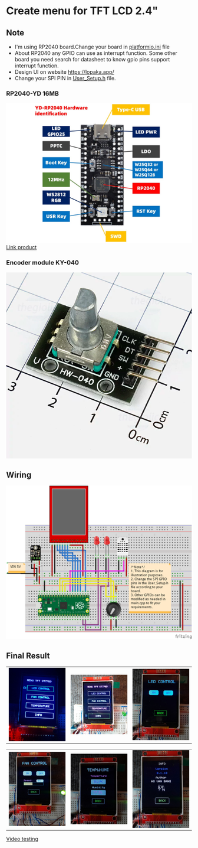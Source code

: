 # Create menu for TFT LCD 2.4" 
## Note  
- I'm using RP2040 board.Change your board in [platformio.ini](https://github.com/pangcrd/RotaryEncoderHW040/blob/main/platformio.ini) file
- About RP2040 any GPIO can use as interrupt function. Some other board you need search for datasheet to know gpio pins support interrupt function. 
- Design UI on website https://lopaka.app/  
- Change your SPI PIN in [User_Setup.h](https://github.com/pangcrd/MENU_TFT_ST7789/blob/main/lib/TFT_eSPI/User_Setup.h) file.

### RP2040-YD 16MB 
![RP2040](https://github.com/pangcrd/MENU_TFT_ST7789/blob/main/img/rp2040-ydl.jpg)
 [Link product](https://s.shopee.vn/8AEKroeAht)
### Encoder module KY-040
![KY-040](https://github.com/pangcrd/RotaryEncoderHW040/blob/main/img/HW040.png)

## Wiring
![TFT2.4 ST7789V Wiring](https://github.com/pangcrd/MENU_TFT_ST7789/blob/main/img/WIRING.png)


## Final Result
<table>
  <tr>
    <td><img src="https://github.com/pangcrd/MENU_TFT_ST7789/blob/main/img/1.jpg" alt="Image 1" width="400"/></td>
    <td><img src="https://github.com/pangcrd/MENU_TFT_ST7789/blob/main/img/2.jpg" alt="Image 2" width="400"/></td>  
    <td><img src="https://github.com/pangcrd/MENU_TFT_ST7789/blob/main/img/3.jpg" alt="Image 2" width="400"/></td>    
  </tr>
</table>
<table>
  <tr>
    <td><img src="https://github.com/pangcrd/MENU_TFT_ST7789/blob/main/img/4.jpg" alt="Image 1" width="400"/></td>
    <td><img src="https://github.com/pangcrd/MENU_TFT_ST7789/blob/main/img/5.jpg" alt="Image 2" width="400"/></td>  
    <td><img src="https://github.com/pangcrd/MENU_TFT_ST7789/blob/main/img/6.jpg" alt="Image 2" width="400"/></td>    
  </tr>
</table>

 [Video testing](https://youtube.com/shorts/hH_QxUdeyhM)

